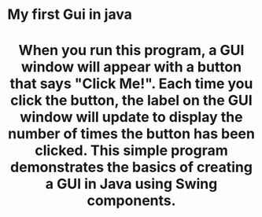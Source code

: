 <h1>My first Gui in java <h1>
<center><p>When you run this program, a GUI window will appear with a button that says "Click Me!". Each time you click the button, the label on the GUI window will update to display the number of times the button has been clicked. This simple program demonstrates the basics of creating a GUI in Java using Swing components.<p><center>

